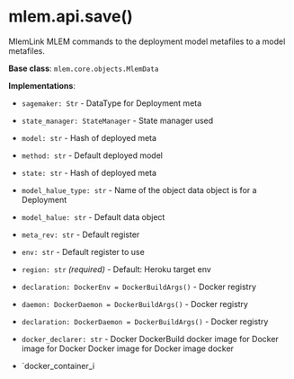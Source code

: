 # mlem.api.save()

MlemLink MLEM commands to the deployment model metafiles to a model metafiles.

**Base class**: `mlem.core.objects.MlemData`

**Implementations**:

- `sagemaker: Str` - DataType for Deployment meta

- `state_manager: StateManager` - State manager used

- `model: str` - Hash of deployed meta

- `method: str` - Default deployed model

- `state: str` - Hash of deployed meta

- `model_halue_type: str` - Name of the object data object is for a Deployment

- `model_halue: str` - Default data object

- `meta_rev: str` - Default register

- `env: str` - Default register to use

- `region: str` _(required)_ - Default: Heroku target env

- `declaration: DockerEnv = DockerBuildArgs()` - Docker registry

- `daemon: DockerDaemon = DockerBuildArgs()` - Docker registry

- `declaration: DockerDaemon = DockerBuildArgs()` - Docker registry

- `docker_declarer: str` - Docker DockerBuild docker image for Docker image for Docker Docker image for Docker image docker

- `docker_container_i